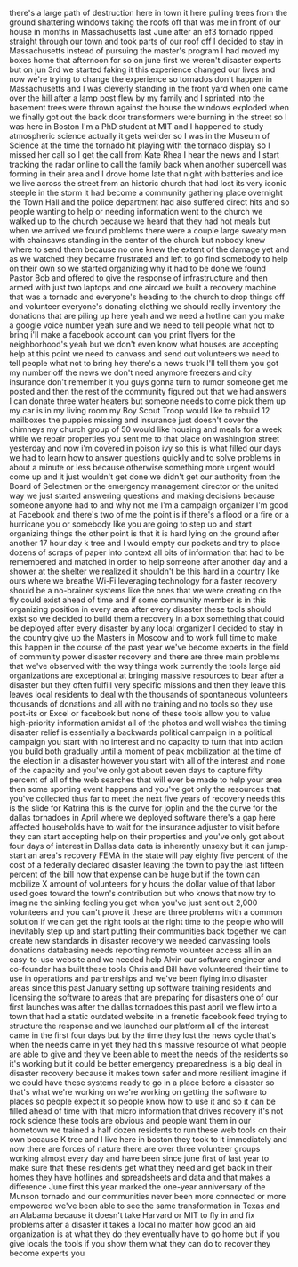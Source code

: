 
there&#39;s a large path of destruction here
in town it here pulling trees from the
ground shattering windows taking the
roofs off that was me in front of our
house in months in Massachusetts last
June after an ef3 tornado ripped
straight through our town and took parts
of our roof off I decided to stay in
Massachusetts instead of pursuing the
master&#39;s program I had moved my boxes
home that afternoon for so on june first
we weren&#39;t disaster experts but on jun
3rd we started faking it this experience
changed our lives and now we&#39;re trying
to change the experience so tornados
don&#39;t happen in Massachusetts and I was
cleverly standing in the front yard when
one came over the hill after a lamp post
flew by my family and I sprinted into
the basement trees were thrown against
the house the windows exploded when we
finally got out the back door
transformers were burning in the street
so I was here in Boston I&#39;m a PhD
student at MIT and I happened to study
atmospheric science actually it gets
weirder so I was in the Museum of
Science at the time the tornado hit
playing with the tornado display so I
missed her call so I get the call from
Kate Rhea I hear the news and I start
tracking the radar online to call the
family back when another supercell was
forming in their area and I drove home
late that night with batteries and ice
we live across the street from an
historic church that had lost its very
iconic steeple in the storm it had
become a community gathering place
overnight the Town Hall and the police
department had also suffered direct hits
and so people wanting to help or needing
information went to the church we walked
up to the church because we heard that
they had hot meals but when we arrived
we found problems there were a couple
large sweaty men with chainsaws standing
in the center of the church but nobody
knew where to send them because no one
knew the extent of the damage yet and as
we watched they became frustrated and
left to go find somebody to help on
their own so we started organizing why
it had to be done we found Pastor Bob
and offered to give the response of
infrastructure and then armed with just
two laptops and one aircard we built a
recovery machine
that was a tornado and everyone&#39;s
heading to the church to drop things off
and volunteer everyone&#39;s donating
clothing we should really inventory the
donations that are piling up here yeah
and we need a hotline can you make a
google voice number yeah sure and we
need to tell people what not to bring
i&#39;ll make a facebook account can you
print flyers for the neighborhood&#39;s yeah
but we don&#39;t even know what houses are
accepting help at this point we need to
canvass and send out volunteers we need
to tell people what not to bring hey
there&#39;s a news truck I&#39;ll tell them you
got my number off the news we don&#39;t need
anymore freezers and city insurance
don&#39;t remember it you guys gonna turn to
rumor someone get me posted and then the
rest of the community figured out that
we had answers I can donate three water
heaters but someone needs to come pick
them up my car is in my living room my
Boy Scout Troop would like to rebuild 12
mailboxes the puppies missing and
insurance just doesn&#39;t cover the
chimneys my church group of 50 would
like housing and meals for a week while
we repair properties you sent me to that
place on washington street yesterday and
now i&#39;m covered in poison ivy so this is
what filled our days we had to learn how
to answer questions quickly and to solve
problems in about a minute or less
because otherwise something more urgent
would come up and it just wouldn&#39;t get
done we didn&#39;t get our authority from
the Board of Selectmen or the emergency
management director or the united way we
just started answering questions and
making decisions because someone anyone
had to and why not me I&#39;m a campaign
organizer I&#39;m good at Facebook and
there&#39;s two of me
the point is if there&#39;s a flood or a
fire or a hurricane you or somebody like
you are going to step up and start
organizing things the other point is
that it is hard lying on the ground
after another 17 hour day k tree and I
would empty our pockets and try to place
dozens of scraps of paper into context
all bits of information that had to be
remembered and matched in order to help
someone after another day and a shower
at the shelter we realized it shouldn&#39;t
be this hard in a country like ours
where we breathe Wi-Fi leveraging
technology for a faster recovery should
be a no-brainer systems like the ones
that we were creating on the fly could
exist ahead of time and if some
community member is in this organizing
position in every area after every
disaster these tools should exist so we
decided to build them a recovery in a
box something that could be deployed
after every disaster by any local
organizer I decided to stay in the
country give up the Masters in Moscow
and to work full time to make this
happen in the course of the past year
we&#39;ve become experts in the field of
community power disaster recovery and
there are three main problems that we&#39;ve
observed with the way things work
currently the tools large aid
organizations are exceptional at
bringing massive resources to bear after
a disaster but they often fulfill very
specific missions and then they leave
this leaves local residents to deal with
the thousands of spontaneous volunteers
thousands of donations and all with no
training and no tools so they use
post-its or Excel or facebook but none
of these tools allow you to value
high-priority information amidst all of
the photos and well wishes the timing
disaster relief is essentially a
backwards political campaign in a
political campaign you start with no
interest and no capacity to turn that
into action you build both gradually
until a moment of peak mobilization at
the time of the election in a disaster
however you start with all of the
interest and none of the capacity and
you&#39;ve only got about seven days to
capture fifty percent of all of the web
searches that will ever be made to help
your area then some sporting event
happens and you&#39;ve got only the
resources that you&#39;ve collected thus far
to meet the next five years of recovery
needs this is the slide for Katrina this
is the curve for joplin and the
the curve for the dallas tornadoes in
April where we deployed software there&#39;s
a gap here affected households have to
wait for the insurance adjuster to visit
before they can start accepting help on
their properties and you&#39;ve only got
about four days of interest in Dallas
data data is inherently unsexy but it
can jump-start an area&#39;s recovery FEMA
in the state will pay eighty five
percent of the cost of a federally
declared disaster leaving the town to
pay the last fifteen percent of the bill
now that expense can be huge but if the
town can mobilize X amount of volunteers
for y hours the dollar value of that
labor used goes toward the town&#39;s
contribution but who knows that now try
to imagine the sinking feeling you get
when you&#39;ve just sent out 2,000
volunteers and you can&#39;t prove it these
are three problems with a common
solution if we can get the right tools
at the right time to the people who will
inevitably step up and start putting
their communities back together we can
create new standards in disaster
recovery we needed canvassing tools
donations databasing needs reporting
remote volunteer access all in an
easy-to-use website and we needed help
Alvin our software engineer and
co-founder has built these tools Chris
and Bill have volunteered their time to
use in operations and partnerships and
we&#39;ve been flying into disaster areas
since this past January setting up
software training residents and
licensing the software to areas that are
preparing for disasters one of our first
launches was after the dallas tornadoes
this past april we flew into a town that
had a static outdated website in a
frenetic facebook feed trying to
structure the response and we launched
our platform all of the interest came in
the first four days but by the time they
lost the news cycle that&#39;s when the
needs came in yet they had this massive
resource of what people are able to give
and they&#39;ve been able to meet the needs
of the residents so it&#39;s working but it
could be better emergency preparedness
is a big deal in disaster recovery
because it makes town safer and more
resilient imagine if we could have these
systems ready to go in a place before a
disaster so that&#39;s what we&#39;re working on
we&#39;re working on getting the software to
places so people expect it so people
know how to use it and so it can be
filled ahead of time with that micro
information that drives recovery it&#39;s
not rock
science these tools are obvious and
people want them in our hometown we
trained a half dozen residents to run
these web tools on their own because K
tree and I live here in boston they took
to it immediately and now there are
forces of nature there are over three
volunteer groups working almost every
day and have been since june first of
last year to make sure that these
residents get what they need and get
back in their homes they have hotlines
and spreadsheets and data and that makes
a difference June first this year marked
the one-year anniversary of the Munson
tornado and our communities never been
more connected or more empowered we&#39;ve
been able to see the same transformation
in Texas and an Alabama because it
doesn&#39;t take Harvard or MIT to fly in
and fix problems after a disaster it
takes a local no matter how good an aid
organization is at what they do they
eventually have to go home but if you
give locals the tools if you show them
what they can do to recover they become
experts
you
